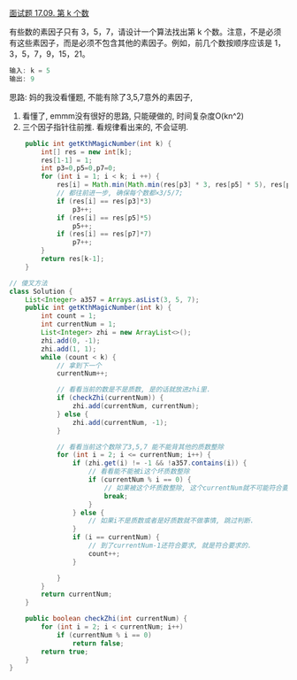 [面试题 17.09. 第 k 个数](https://leetcode-cn.com/problems/get-kth-magic-number-lcci/)

有些数的素因子只有 3，5，7，请设计一个算法找出第 k 个数。注意，不是必须有这些素因子，而是必须不包含其他的素因子。例如，前几个数按顺序应该是 1，3，5，7，9，15，21。
```java
输入: k = 5
输出: 9
```
思路: 妈的我没看懂题, 不能有除了3,5,7意外的素因子, 
1. 看懂了, emmm没有很好的思路, 只能硬做的, 时间复杂度O(kn^2)
2. 三个因子指针往前推. 看规律看出来的, 不会证明.
```java
	public int getKthMagicNumber(int k) {
		int[] res = new int[k];
        res[1-1] = 1;
        int p3=0,p5=0,p7=0;
        for (int i = 1; i < k; i ++) {
            res[i] = Math.min(Math.min(res[p3] * 3, res[p5] * 5), res[p7] * 7);
            // 都往前进一步, 确保每个数都×3/5/7;
            if (res[i] == res[p3]*3)
                p3++;
            if (res[i] == res[p5]*5)
                p5++;
            if (res[i] == res[p7]*7)
                p7++;
        }
		return res[k-1];
	}
```


```java
// 傻叉方法
class Solution {
	List<Integer> a357 = Arrays.asList(3, 5, 7);
	public int getKthMagicNumber(int k) {
		int count = 1;
		int currentNum = 1;
		List<Integer> zhi = new ArrayList<>();
		zhi.add(0, -1);
		zhi.add(1, 1);
		while (count < k) {
			// 拿到下一个
			currentNum++;

			// 看看当前的数是不是质数, 是的话就放进zhi里.
			if (checkZhi(currentNum)) {
				zhi.add(currentNum, currentNum);
			} else {
				zhi.add(currentNum, -1);
			}

			// 看看当前这个数除了3,5,7 能不能背其他的质数整除
			for (int i = 2; i <= currentNum; i++) {
				if (zhi.get(i) != -1 && !a357.contains(i)) {
					// 看看能不能被i这个坏质数整除
					if (currentNum % i == 0) {
						// 如果被这个坏质数整除, 这个currentNum就不可能符合要求了
						break;
					}
				} else {
					// 如果i不是质数或者是好质数就不做事情, 跳过判断.
				}
				if (i == currentNum) {
					// 到了currentNum-1还符合要求, 就是符合要求的.
					count++;
				}

			}
		}
		return currentNum;
	}

	public boolean checkZhi(int currentNum) {
		for (int i = 2; i < currentNum; i++)
			if (currentNum % i == 0)
				return false;
		return true;
	}
}
```






